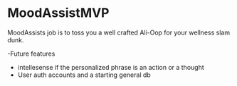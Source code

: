 # MoodAssistMVP

MoodAssists job is to toss you a well crafted Ali-Oop for your wellness slam dunk.


-Future features 
  * intellesense if the personalized phrase is an action or a thought 
  * User auth accounts and a starting general db
  
